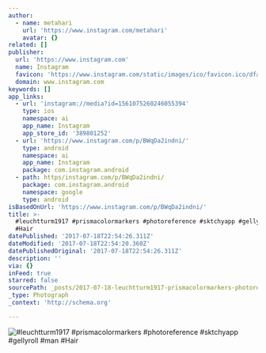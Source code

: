 ```yaml
---
author:
  - name: metahari
    url: 'https://www.instagram.com/metahari'
    avatar: {}
related: []
publisher:
  url: 'https://www.instagram.com'
  name: Instagram
  favicon: 'https://www.instagram.com/static/images/ico/favicon.ico/dfa85bb1fd63.ico'
  domain: www.instagram.com
keywords: []
app_links:
  - url: 'instagram://media?id=1561075260246055394'
    type: ios
    namespace: ai
    app_name: Instagram
    app_store_id: '389801252'
  - url: 'https://www.instagram.com/p/BWqDa2indni/'
    type: android
    namespace: ai
    app_name: Instagram
    package: com.instagram.android
  - path: https/instagram.com/p/BWqDa2indni/
    package: com.instagram.android
    namespace: google
    type: android
isBasedOnUrl: 'https://www.instagram.com/p/BWqDa2indni/'
title: >-
  #leuchtturm1917 #prismacolormarkers #photoreference #sktchyapp #gellyroll #man
  #Hair
datePublished: '2017-07-18T22:54:26.311Z'
dateModified: '2017-07-18T22:54:20.360Z'
datePublishedOriginal: '2017-07-18T22:54:26.311Z'
description: ''
via: {}
inFeed: true
starred: false
sourcePath: _posts/2017-07-18-leuchtturm1917-prismacolormarkers-photoreference-sktchya.md
_type: Photograph
_context: 'http://schema.org'

---
```

![#leuchtturm1917 #prismacolormarkers #photoreference #sktchyapp #gellyroll #man #Hair](https://scontent.cdninstagram.com/t51.2885-15/s640x640/sh0.08/e35/20184773_659649500901852_1537063375266119680_n.jpg)